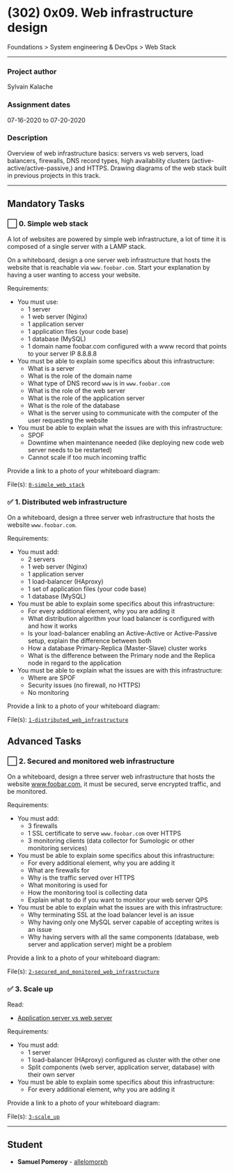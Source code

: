 # (302) 0x09. Web infrastructure design
Foundations > System engineering & DevOps > Web Stack

---

### Project author
Sylvain Kalache

### Assignment dates
07-16-2020 to 07-20-2020

### Description
Overview of web infrastructure basics: servers vs web servers, load balancers, firewalls, DNS record types, high availability clusters (active-active/active-passive,) and HTTPS. Drawing diagrams of the web stack built in previous projects in this track.

---

## Mandatory Tasks

### :white_large_square: 0. Simple web stack
A lot of websites are powered by simple web infrastructure, a lot of time it is composed of a single server with a LAMP stack.

On a whiteboard, design a one server web infrastructure that hosts the website that is reachable via `www.foobar.com`. Start your explanation by having a user wanting to access your website.

Requirements:
* You must use:
    * 1 server
    * 1 web server (Nginx)
    * 1 application server
    * 1 application files (your code base)
    * 1 database (MySQL)
    * 1 domain name foobar.com configured with a www record that points to your server IP 8.8.8.8
* You must be able to explain some specifics about this infrastructure:
    * What is a server
    * What is the role of the domain name
    * What type of DNS record `www` is in `www.foobar.com`
    * What is the role of the web server
    * What is the role of the application server
    * What is the role of the database
    * What is the server using to communicate with the computer of the user requesting the website
* You must be able to explain what the issues are with this infrastructure:
    * SPOF
    * Downtime when maintenance needed (like deploying new code web server needs to be restarted)
    * Cannot scale if too much incoming traffic

Provide a link to a photo of your whiteboard diagram:

File(s): [`0-simple_web_stack`](./0-simple_web_stack)

### :white_check_mark: 1. Distributed web infrastructure
On a whiteboard, design a three server web infrastructure that hosts the website `www.foobar.com`.

Requirements:
* You must add:
    * 2 servers
    * 1 web server (Nginx)
    * 1 application server
    * 1 load-balancer (HAproxy)
    * 1 set of application files (your code base)
    * 1 database (MySQL)
* You must be able to explain some specifics about this infrastructure:
    * For every additional element, why you are adding it
    * What distribution algorithm your load balancer is configured with and how it works
    * Is your load-balancer enabling an Active-Active or Active-Passive setup, explain the difference between both
    * How a database Primary-Replica (Master-Slave) cluster works
    * What is the difference between the Primary node and the Replica node in regard to the application
* You must be able to explain what the issues are with this infrastructure:
    * Where are SPOF
    * Security issues (no firewall, no HTTPS)
    * No monitoring

Provide a link to a photo of your whiteboard diagram:

File(s): [`1-distributed_web_infrastructure`](./1-distributed_web_infrastructure)

## Advanced Tasks

### :white_large_square: 2. Secured and monitored web infrastructure
On a whiteboard, design a three server web infrastructure that hosts the website www.foobar.com, it must be secured, serve encrypted traffic, and be monitored.

Requirements:
* You must add:
    * 3 firewalls
    * 1 SSL certificate to serve `www.foobar.com` over HTTPS
    * 3 monitoring clients (data collector for Sumologic or other monitoring services)
* You must be able to explain some specifics about this infrastructure:
    * For every additional element, why you are adding it
    * What are firewalls for
    * Why is the traffic served over HTTPS
    * What monitoring is used for
    * How the monitoring tool is collecting data
    * Explain what to do if you want to monitor your web server QPS
* You must be able to explain what the issues are with this infrastructure:
    * Why terminating SSL at the load balancer level is an issue
    * Why having only one MySQL server capable of accepting writes is an issue
    * Why having servers with all the same components (database, web server and application server) might be a problem

Provide a link to a photo of your whiteboard diagram:

File(s): [`2-secured_and_monitored_web_infrastructure`](./2-secured_and_monitored_web_infrastructure)

### :white_check_mark: 3. Scale up
Read:
* [Application server vs web server](https://www.nginx.com/resources/glossary/application-server-vs-web-server/)

Requirements:
* You must add:
    * 1 server
    * 1 load-balancer (HAproxy) configured as cluster with the other one
    * Split components (web server, application server, database) with their own server
* You must be able to explain some specifics about this infrastructure:
    * For every additional element, why you are adding it

Provide a link to a photo of your whiteboard diagram:

File(s): [`3-scale_up`](./3-scale_up)

---

## Student
* **Samuel Pomeroy** - [allelomorph](github.com/allelomorph)
